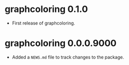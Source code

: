 # graphcoloring 0.1.0

* First release of graphcoloring.

# graphcoloring 0.0.0.9000

* Added a `NEWS.md` file to track changes to the package.

